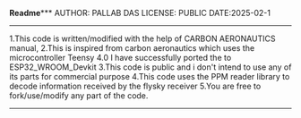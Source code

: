 ******************************************Readme*********************************************
AUTHOR: PALLAB DAS
LICENSE: PUBLIC
DATE:2025-02-1
*********************************************************************************************
1.This code is written/modified with the help of CARBON AERONAUTICS manual, 
2.This is inspired from carbon aeronautics which uses the microcontroller Teensy 4.0
  I have successfully ported the to ESP32_WROOM_Devkit 
3.This code is public and i don't intend to use any of its parts for commercial purpose
4.This code uses the PPM reader library to decode information received by the flysky receiver
5.You are free to fork/use/modify any part of the code.
*********************************************************************************************
